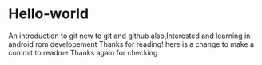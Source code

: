 # Hello-world
An introduction to git 
new to git and github
also,Interested and learning in android rom developement
Thanks for reading!
here is a change to make a commit to readme
Thanks again for checking
